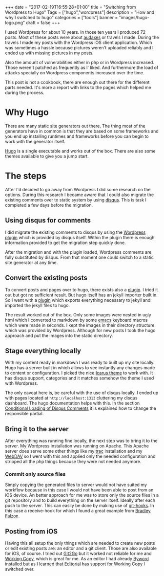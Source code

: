 +++
date = "2017-02-19T16:55:28+01:00"
title = "Switching from Wordpress to Hugo"
Tags = ["hugo","wordpress"]
description = "How and why I switched to hugo"
categories = ["tools"]
banner = "images/hugo-logo.png"
draft = false
+++

I used Wordpress for about 10 years. In those ten years I produced 72
posts. Most of these posts were
about [audaxes](https://en.wikipedia.org/wiki/Audax_(cycling)) or travels I
made. During the travels I made my posts with the Wordpress iOS client
application. Which was sometimes a hassle because pictures weren't uploaded
reliably and I ended up with missing pictures in my posts.

Also the amount of vulnerabilities either in php or in Wordpress
increased. Those weren't patched as frequently as I' liked. And furthermore the
load of attacks specially on Wordpress components increased over the time.

This post is not a cookbook, there are enough out there for the different parts
needed. It's more a report with links to the pages which helped me during the
process.

# Why Hugo

There are many static site generators out there. The thing most of the
generators have in common is that they are based on some frameworks and you end
up installing runtimes and frameworks before you can begin to work with the
generator itself.

[Hugo](http://gohugo.io) is a single executable and works out of the box. There
are also some themes available to give you a jump start.

# The steps

After I'd decided to go away from Wordpress I did some research on the options.
During this research I became aware that I could also migrate the existing
comments over to static system by using [disqus](https://disqus.com). This is
task I completed a few days before the migration.

## Using disqus for comments

I did migrate the existing comments to disqus by using
the [Wordpress plugin](https://wordpress.org/plugins/disqus-comment-system/)
which is provided by disqus itself. Within the plugin there is enough
information provided to get the migration step quickly done.

After the migration and with the plugin loaded, Wordpress comments are
fully substituted by disqus. From that moment one could switch to a static site
generator at any time.

## Convert the existing posts

To convert posts and pages over to hugo, there exists also
a [plugin](https://github.com/SchumacherFM/wordpress-to-hugo-exporter). I tried
it out but got no sufficient result. But hugo itself has an jekyll importer
built in. So I went with
a [plugin](https://wordpress.org/plugins/jekyll-exporter/) which exports
everything necessary to jekyll and imported the jekyll files to hugo.

The result worked out of the box. Only some images were nested in ugly html
which I converted to markdown by
some [emacs](https://www.gnu.org/software/emacs/) keyboard macros which were
made in seconds. I kept the images in their directory structure which was
provided by Wordpress. Although for new posts I took the hugo approach and put
the images into the static directory.

## Stage everything locally

With my content ready in markdown I was ready to built up my site locally. Hugo
has a server built in which allows to see instantly any changes made to content
or configuration. I picked the
nice [Icarus theme](http://themes.gohugo.io/theme/hugo-icarus/) to work with. It has
disqus support, categories and it matches somehow the theme I used with
Wordpress.

The only caveat here is, be careful with the use of disqus locally. I ended up
with pages located at `http://localhost:1313` cluttering my disqus
dashboard. The hugo documentation helps with this. In the section [Conditional
Loading of Disqus Comments](https://gohugo.io/extras/comments/) it is explained
how to change the responsible partial.

## Bring it to the server

After everything was running fine locally, the next step was to bring it to the
server. My Wordpress installation was running on Apache. This Apache server does
serve some other things like my [trac](https://trac.edgewall.org) installation
and my [WebDAV](http://www.webdav.org) so I went with this and applied only the
needed configuration and stripped all the php things because they were not
needed anymore.

### Commit only source files

Simply copying the generated files to server would not have suited my workflow
because in this case I would not have been able to post from an iOS device. An
better approach for me was to store only the source files in a git repository
and to build everything on the server itself. Ideally after each push to the
server. This can easily be done by making use
of [git-hooks](https://git-scm.com/book/gr/v2/Customizing-Git-Git-Hooks). In
this case a receive-hook for which I found a great example
from [Bradley Falzon](https://bradleyf.id.au/nix/git-push-deploy-hugo/).


## Posting from iOS

Having this all setup the only things which are needed to create new posts or
edit existing posts are: an editor and a git client. Those are also available
for iOS, of course. I tried out [Git2Go](http://git2go.com) but it worked not
reliable for me and [Working Copy](https://workingcopyapp.com), which is great
for me. As an editor I had already [Byword](https://bywordapp.com) installed but
as I learned that [Editorial](http://omz-software.com/editorial/) has support
for Working Copy I switched over.
